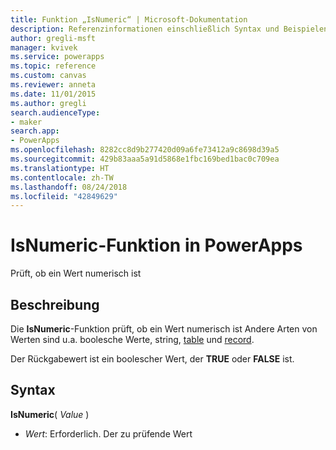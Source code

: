 ```yaml
---
title: Funktion „IsNumeric“ | Microsoft-Dokumentation
description: Referenzinformationen einschließlich Syntax und Beispielen für die Funktion „IsNumeric“ in PowerApps
author: gregli-msft
manager: kvivek
ms.service: powerapps
ms.topic: reference
ms.custom: canvas
ms.reviewer: anneta
ms.date: 11/01/2015
ms.author: gregli
search.audienceType:
- maker
search.app:
- PowerApps
ms.openlocfilehash: 8282cc8d9b277420d09a6fe73412a9c8698d39a5
ms.sourcegitcommit: 429b83aaa5a91d5868e1fbc169bed1bac0c709ea
ms.translationtype: HT
ms.contentlocale: zh-TW
ms.lasthandoff: 08/24/2018
ms.locfileid: "42849629"
---
```

# <a name="isnumeric-function-in-powerapps"></a>IsNumeric-Funktion in PowerApps
Prüft, ob ein Wert numerisch ist

## <a name="description"></a>Beschreibung
Die **IsNumeric**-Funktion prüft, ob ein Wert numerisch ist  Andere Arten von Werten sind u.a. boolesche Werte, string, [table](../working-with-tables.md) und [record](../working-with-tables.md#records).

Der Rückgabewert ist ein boolescher Wert, der **TRUE** oder **FALSE** ist.

## <a name="syntax"></a>Syntax
**IsNumeric**( *Value* )

* *Wert*: Erforderlich. Der zu prüfende Wert

